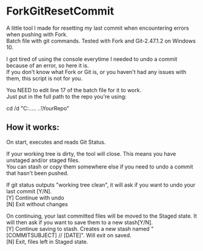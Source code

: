 # ForkGitResetCommit  
A little tool I made for resetting my last commit when encountering errors when pushing with Fork.  
Batch file with git commands. Tested with Fork and Git-2.47.1.2 on Windows 10.  


I got tired of using the console everytime I needed to undo a commit because of an error, so here it is.  
If you don't know what Fork or Git is, or you haven't had any issues with them, this script is not for you.  

You NEED to edit line 17 of the batch file for it to work.  
Just put in the full path to the repo you're using:  

cd /d "C:\...\.. ..\YourRepo"  


## How it works:  
On start, executes and reads Git Status.  

  If your working tree is dirty, the tool will close. This means you have unstaged and/or staged files.  
  You can stash or copy them somewhere else if you need to undo a commit that hasn't been pushed.  
  
  
  If git status outputs "working tree clean", it will ask if you want to undo your last commit [Y/N].  
    [Y] Continue with undo  
    [N] Exit without changes  

  On continuing, your last committed files will be moved to the Staged state. It will then ask if you want to save them to a new stash[Y/N].  
    [Y] Continue saving to stash. Creates a new stash named "[COMMITSUBJECT] // [DATE]". Will exit on saved.  
    [N] Exit, files left in Staged state.  
